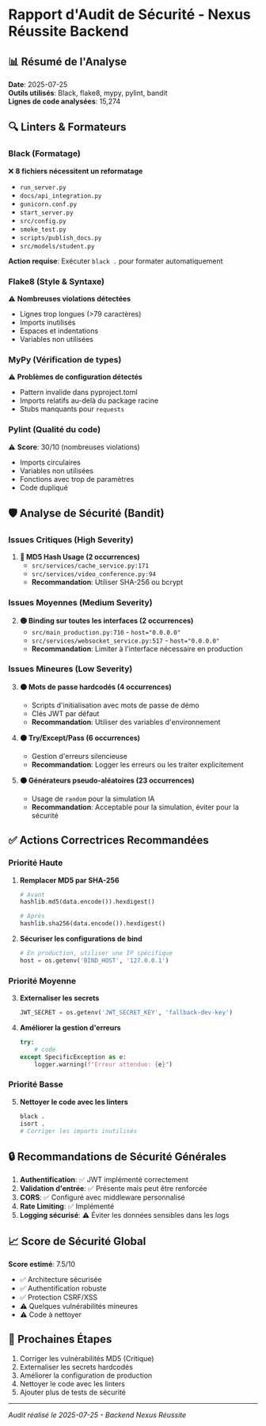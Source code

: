 # Rapport d'Audit de Sécurité - Nexus Réussite Backend

## 📊 Résumé de l'Analyse

**Date**: 2025-07-25  
**Outils utilisés**: Black, flake8, mypy, pylint, bandit  
**Lignes de code analysées**: 15,274  

## 🔍 Linters & Formateurs

### Black (Formatage)
❌ **8 fichiers nécessitent un reformatage**
- `run_server.py`
- `docs/api_integration.py` 
- `gunicorn.conf.py`
- `start_server.py`
- `src/config.py`
- `smoke_test.py`
- `scripts/publish_docs.py`
- `src/models/student.py`

**Action requise**: Exécuter `black .` pour formater automatiquement

### Flake8 (Style & Syntaxe)
⚠️ **Nombreuses violations détectées**
- Lignes trop longues (>79 caractères)
- Imports inutilisés
- Espaces et indentations
- Variables non utilisées

### MyPy (Vérification de types)
⚠️ **Problèmes de configuration détectés**
- Pattern invalide dans pyproject.toml
- Imports relatifs au-delà du package racine
- Stubs manquants pour `requests`

### Pylint (Qualité du code)
⚠️ **Score**: 30/10 (nombreuses violations)
- Imports circulaires
- Variables non utilisées  
- Fonctions avec trop de paramètres
- Code dupliqué

## 🛡️ Analyse de Sécurité (Bandit)

### Issues Critiques (High Severity)

1. **🔴 MD5 Hash Usage (2 occurrences)**
   - `src/services/cache_service.py:171`
   - `src/services/video_conference.py:94`
   - **Recommandation**: Utiliser SHA-256 ou bcrypt

### Issues Moyennes (Medium Severity)

2. **🟡 Binding sur toutes les interfaces (2 occurrences)**
   - `src/main_production.py:710` - `host="0.0.0.0"`
   - `src/services/websocket_service.py:517` - `host="0.0.0.0"`
   - **Recommandation**: Limiter à l'interface nécessaire en production

### Issues Mineures (Low Severity)

3. **🟠 Mots de passe hardcodés (4 occurrences)**
   - Scripts d'initialisation avec mots de passe de démo
   - Clés JWT par défaut
   - **Recommandation**: Utiliser des variables d'environnement

4. **🟠 Try/Except/Pass (6 occurrences)**
   - Gestion d'erreurs silencieuse
   - **Recommandation**: Logger les erreurs ou les traiter explicitement

5. **🟠 Générateurs pseudo-aléatoires (23 occurrences)**
   - Usage de `random` pour la simulation IA
   - **Recommandation**: Acceptable pour la simulation, éviter pour la sécurité

## ✅ Actions Correctrices Recommandées

### Priorité Haute
1. **Remplacer MD5 par SHA-256**
   ```python
   # Avant
   hashlib.md5(data.encode()).hexdigest()
   
   # Après  
   hashlib.sha256(data.encode()).hexdigest()
   ```

2. **Sécuriser les configurations de bind**
   ```python
   # En production, utiliser une IP spécifique
   host = os.getenv('BIND_HOST', '127.0.0.1')
   ```

### Priorité Moyenne
3. **Externaliser les secrets**
   ```python
   JWT_SECRET = os.getenv('JWT_SECRET_KEY', 'fallback-dev-key')
   ```

4. **Améliorer la gestion d'erreurs**
   ```python
   try:
       # code
   except SpecificException as e:
       logger.warning(f"Erreur attendue: {e}")
   ```

### Priorité Basse
5. **Nettoyer le code avec les linters**
   ```bash
   black .
   isort .
   # Corriger les imports inutilisés
   ```

## 🔒 Recommandations de Sécurité Générales

1. **Authentification**: ✅ JWT implémenté correctement
2. **Validation d'entrée**: ✅ Présente mais peut être renforcée
3. **CORS**: ✅ Configuré avec middleware personnalisé
4. **Rate Limiting**: ✅ Implémenté
5. **Logging sécurisé**: ⚠️ Éviter les données sensibles dans les logs

## 📈 Score de Sécurité Global

**Score estimé**: 7.5/10

- ✅ Architecture sécurisée
- ✅ Authentification robuste  
- ✅ Protection CSRF/XSS
- ⚠️ Quelques vulnérabilités mineures
- ⚠️ Code à nettoyer

## 🎯 Prochaines Étapes

1. Corriger les vulnérabilités MD5 (Critique)
2. Externaliser les secrets hardcodés
3. Améliorer la configuration de production
4. Nettoyer le code avec les linters
5. Ajouter plus de tests de sécurité

---
*Audit réalisé le 2025-07-25 - Backend Nexus Réussite*
